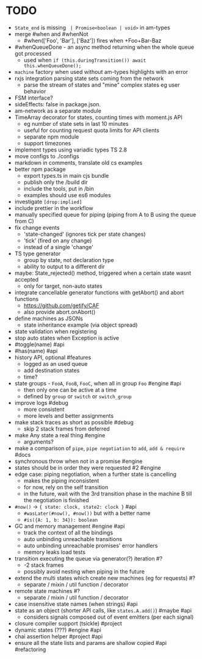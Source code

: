 # TODO

- `State_end` is missing ` | Promise<boolean | void>` in am-types
- merge #when and #whenNot
  - #when(['Foo', 'Bar'], ['Baz']) fires when +Foo+Bar-Baz
- #whenQueueDone - an async method returning when the whole queue got processed
  - used when `if (this.duringTransition()) await this.whenQueueDone();`
- `machine` factory when used without am-types highlights with an error
- rxjs integration parsing state sets coming from the network
  - parse the stream of states and "mine" complex states eg user behavior
- FSM interface?
- sideEffects: false in package.json. 
- am-network as a separate module
- TimeArray decorator for states, counting times with moment.js API
  - eg number of state sets in last 10 minutes
  - useful for counting request quota limits for API clients
  - separate npm module
  - support timezones
- implement types using variadic types TS 2.8
- move configs to ./configs
- markdown in comments, translate old cs examples
- better npm package
  - export types.ts in main cjs bundle
  - publish only the /build dir
  - include the tools, put in /bin
  - examples should use es6 modules
- investigate `[drop:implied]`
- include prettier in the workflow
- manually specified queue for piping (piping from A to B using the queue from C)
- fix change events
  - 'state-changed' (ignores tick per state changes)
  - 'tick' (fired on any change) 
  - instead of a single 'change'
- TS type generator
  - group by state, not declaration type
  - ability to output to a different dir
- maybe: State_rejected() method, triggered when a certain state wasnt accepted
  - only for target, non-auto states
- integrate cancellable generator functions with getAbort() and abort functions
  - https://github.com/getify/CAF
  - also provide abort.onAbort()
- define machines as JSONs
  - state inheritance example (via object spread)
- state validation when registering
- stop auto states when Exception is active
- #toggle(name) #api
- #has(name) #api
- history API, optional #features
  - logged as an used queue
  - add destination states
  - time?
- state groups - `FooA`, `FooB`, `FooC`, when all in group `Foo` #engine #api
  - then only one can be active at a time
  - defined by `group` or `switch` or `switch_group`
- improve logs #debug
  - more consistent
  - more levels and better assignments
- make stack traces as short as possible #debug
    - skip 2 stack frames from deferred
- make Any state a real thing #engine
  - arguments?
- make a comparison of `pipe`, `pipe negotiation` to `add`, `add & require` #docs
- synchronous throw when not in a promise #engine
- states should be in order they were requested #2 #engine
- edge case: piping negotiation, when a further state is cancelling
  - makes the piping inconsistent
  - for now, rely on the self transition
  - in the future, wait with the 3rd transition phase in the machine B
    till the negotiation is finished
- `#now()` -> `{ state: clock, state2: clock }` #api
  - `#wasLater(#now(), #now())` but with a better name
  - `#is({A: 1, b: 34}): boolean`
- GC and memory management #engine #api
  - track the context of all the bindings
  - auto unbinding unreachable transitions
  - auto unbinding unreachable promises' error handlers
  - memory leaks load tests
- transition executing the queue via generator(?) iteration #?
  - -2 stack frames
  - possibly avoid nesting when piping in the future
- extend the multi states which create new machines (eg for requests) #?
  - separate / mixin / util function / decorator
- remote state machines #?
  - separate / mixin / util function / decorator
- case insensitive state names (when strings) #api
- state as an object (shorter API calls, like `states.A.add()`) #maybe #api
  - considers signals composed out of event emitters (per each signal)
- closure compiler support (tsickle) #project
- dynamic states (???) #engine #api
- chai assertion helper #project #api
- ensure all the state lists and params are shallow copied #api #refactoring
